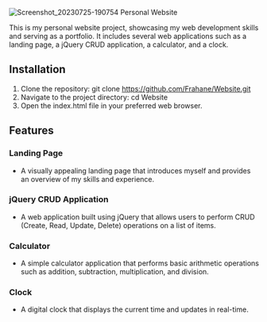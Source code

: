 ![Screenshot_20230725-190754](https://github.com/Frahane/Website/assets/46817735/3fda7aa4-7e3e-43f4-90a4-39fa9c75fd83)
Personal Website

This is my personal website project, showcasing my web development skills and serving as a portfolio. It includes several web applications such as a landing page, a jQuery CRUD application, a calculator, and a clock.

## Installation

1. Clone the repository: git clone https://github.com/Frahane/Website.git
2. Navigate to the project directory: cd Website
3. Open the index.html file in your preferred web browser.

## Features

### Landing Page
- A visually appealing landing page that introduces myself and provides an overview of my skills and experience.

### jQuery CRUD Application
- A web application built using jQuery that allows users to perform CRUD (Create, Read, Update, Delete) operations on a list of items.

### Calculator
- A simple calculator application that performs basic arithmetic operations such as addition, subtraction, multiplication, and division.

### Clock
- A digital clock that displays the current time and updates in real-time.
